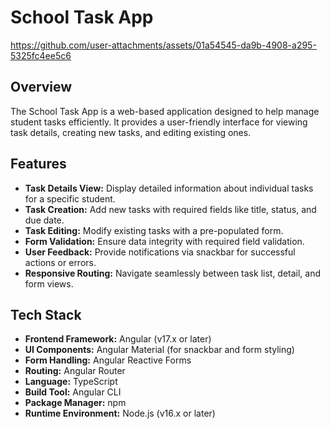 # School Task App


https://github.com/user-attachments/assets/01a54545-da9b-4908-a295-5325fc4ee5c6


## Overview

The School Task App is a web-based application designed to help manage student tasks efficiently. It provides a user-friendly interface for viewing task details, creating new tasks, and editing existing ones.

## Features

- **Task Details View:** Display detailed information about individual tasks for a specific student.
- **Task Creation:** Add new tasks with required fields like title, status, and due date.
- **Task Editing:** Modify existing tasks with a pre-populated form.
- **Form Validation:** Ensure data integrity with required field validation.
- **User Feedback:** Provide notifications via snackbar for successful actions or errors.
- **Responsive Routing:** Navigate seamlessly between task list, detail, and form views.

## Tech Stack

- **Frontend Framework:** Angular (v17.x or later)
- **UI Components:** Angular Material (for snackbar and form styling)
- **Form Handling:** Angular Reactive Forms
- **Routing:** Angular Router
- **Language:** TypeScript
- **Build Tool:** Angular CLI
- **Package Manager:** npm
- **Runtime Environment:** Node.js (v16.x or later)
